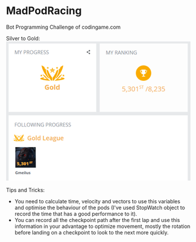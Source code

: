 # MadPodRacing
Bot Programming Challenge of codingame.com

Silver to Gold:
![alt text](https://github.com/azgm07/MadPodRacing/blob/main/Screenshot%202023-05-05%20105811.png?raw=true)

Tips and Tricks:
- You need to calculate time, velocity and vectors to use this variables and optimise the behaviour of the pods (I've used StopWatch object to record the time that has a good performance to it).
- You can record all the checkpoint path after the first lap and use this information in your advantage to optimize movement, mostly the rotation before landing on a checkpoint to look to the next more quickly.
